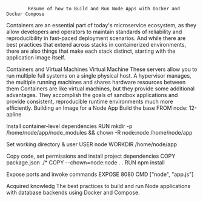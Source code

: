 

			Resume of how to Build and Run Node Apps with Docker and Docker Compose

Containers are an essential part of today's microservice ecosystem, as they allow developers and operators to maintain standards of reliability
 and reproducibility in fast-paced deployment scenarios. And while there are best practices that extend across stacks in containerized environments,
 there are also things that make each stack distinct, starting with the application image itself.

Containers and Virtual Machines
Virtual Machine These servers allow you to run multiple full systems on a single physical host. A hypervisor manages, the multiple running machines and shares hardware resources between them
Containers are like virtual machines, but they provide some additional advantages. They accomplish the goals of sandbox applications and provide consistent, reproducible runtime environments much more efficiently.
Building an Image for a Node App
Build the base FROM node: 12-apline

Install container-level dependencies RUN mkdir -p /home/node/app/node_modules && chown -R node:node /home/node/app

Set working directory & user USER node WORKDIR /home/node/app

Copy code, set permissions and install project dependencies COPY package.json ./* COPY --chown=node:node . . RUN npm install

Expose ports and invoke commands EXPOSE 8080 CMD ["node", "app.js"]

Acquired knowledg
The best practices to build and run Node applications with database backends using Docker and Compose.